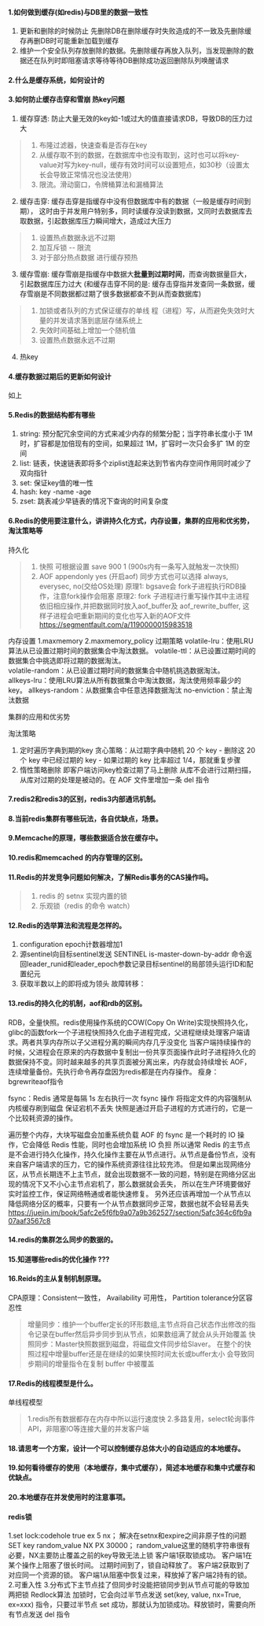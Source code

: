 
#### 1.如何做到缓存(如redis)与DB里的数据一致性  
1. 更新和删除的时候防止 先删除DB在删除缓存时失败造成的不一致及先删除缓存再删DB时可能重新加载到缓存
2. 维护一个安全队列存放删除的数据。先删除缓存再放入队列，当发现删除的数据还在队列时即阻塞请求等待等待DB删除成功返回删除队列唤醒请求
  
#### 2.什么是缓存系统，如何设计的


#### 3.如何防止缓存击穿和雪崩 热key问题

1. 缓存穿透: 防止大量无效的key如-1或过大的值直接请求DB，导致DB的压力过大
> 1. 布隆过滤器，快速查看是否存在key
> 2. 从缓存取不到的数据，在数据库中也没有取到，这时也可以将key-value对写为key-null，缓存有效时间可以设置短点，如30秒（设置太长会导致正常情况也没法使用）
> 3. 限流。滑动窗口，令牌桶算法和漏桶算法

2. 缓存击穿: 缓存击穿是指缓存中没有但数据库中有的数据（一般是缓存时间到期），
这时由于并发用户特别多，同时读缓存没读到数据，又同时去数据库去取数据，引起数据库压力瞬间增大，造成过大压力
> 1. 设置热点数据永远不过期
> 2. 加互斥锁 -- 限流
> 3. 对于部分热点数据 进行缓存预热
 
3. 缓存雪崩: 缓存雪崩是指缓存中数据大**批量到过期时间**，而查询数据量巨大，引起数据库压力过大
(和缓存击穿不同的是: 缓存击穿指并发查同一条数据，缓存雪崩是不同数据都过期了很多数据都查不到从而查数据库)
> 1. 加锁或者队列的方式保证缓存的单线 程（进程）写，从而避免失效时大量的并发请求落到底层存储系统上
> 2. 失效时间基础上增加一个随机值
> 3. 设置热点数据永远不过期
         
4. 热key


#### 4.缓存数据过期后的更新如何设计
如上


#### 5.Redis的数据结构都有哪些
1. string: 预分配冗余空间的方式来减少内存的频繁分配；当字符串长度小于 1M 时，扩容都是加倍现有的空间，如果超过 1M，扩容时一次只会多扩 1M 的空间
2. list: 链表，快速链表即将多个ziplist连起来达到节省内存空间作用同时减少了双向指针
3. set: 保证key值的唯一性
4. hash: key -name -age
5. zset: 跳表减少早链表的情况下查询的时间复杂度


#### 6.Redis的使用要注意什么，讲讲持久化方式，内存设置，集群的应用和优劣势，淘汰策略等
持久化
> 1. 快照 可根据设置 save 900 1 (900s内有一条写入就触发一次快照)
> 2. AOF  appendonly yes (开启aof) 同步方式也可以选择 always, everysec, no(交给OS处理)
> 原理1: bgsave会 fork子进程执行RDB操作，注意fork操作会阻塞
> 原理2: fork 子进程进行重写操作其中主进程依旧相应操作,并把数据同时放入aof_buffer及 aof_rewrite_buffer, 这样子进程会吧重新期间的变化也写入新的AOF文件
> https://segmentfault.com/a/1190000015983518

内存设置 
    1.maxmemory
    2.maxmemory_policy 过期策略
        volatile-lru：使用LRU算法从已设置过期时间的数据集合中淘汰数据。
        volatile-ttl：从已设置过期时间的数据集合中挑选即将过期的数据淘汰。    
        volatile-random：从已设置过期时间的数据集合中随机挑选数据淘汰。   
        allkeys-lru：使用LRU算法从所有数据集合中淘汰数据，淘汰使用频率最少的key。
        allkeys-random：从数据集合中任意选择数据淘汰
        no-enviction：禁止淘汰数据
        
集群的应用和优劣势

淘汰策略
  1. 定时遍历字典到期的key
     贪心策略：从过期字典中随机 20 个 key - 删除这 20 个 key 中已经过期的 key - 如果过期的 key 比率超过 1/4，那就重复步骤
  2. 惰性策略删除 即客户端访问key检查过期了马上删除
从库不会进行过期扫描，从库对过期的处理是被动的。在 AOF 文件里增加一条 del 指令


#### 7.redis2和redis3的区别，redis3内部通讯机制。



#### 8.当前redis集群有哪些玩法，各自优缺点，场景。



#### 9.Memcache的原理，哪些数据适合放在缓存中。



#### 10.redis和memcached 的内存管理的区别。



#### 11.Redis的并发竞争问题如何解决，了解Redis事务的CAS操作吗。
> 1. redis 的 setnx 实现内置的锁
> 2. 乐观锁（redis 的命令 watch）


#### 12.Redis的选举算法和流程是怎样的。
1. configuration epoch计数器增加1
2. 源sentinel向目标sentinel发送
   SENTINEL is-master-down-by-addr <ip> <port> <current epoch> <runid>
  命令返回leader_runid和leader_epoch参数记录目标sentinel的局部领头运行ID和配置纪元
3. 获取半数以上的即将成为领头
故障转移：


#### 13.redis的持久化的机制，aof和rdb的区别。
RDB，全量快照。redis使用操作系统的COW(Copy On Write)实现快照持久化，
    glibc的函数fork一个子进程快照持久化由子进程完成，父进程继续处理客户端请求。两者共享内存所以子父进程分离的瞬间内存几乎没变化
    当客户端持续操作的时候，父进程会在原来的内存数据中复制出一份共享页面操作此时子进程持久化的数据保持不变。同时越来越多的共享页面被分离出来，内存就会持续增长
AOF，连续增量备份。先执行命令再存盘因为redis都是在内存操作。
    瘦身：bgrewriteaof指令    

fsync：Redis 通常是每隔 1s 左右执行一次 fsync 操作 将指定文件的内容强制从内核缓存刷到磁盘 保证宕机不丢失
快照是通过开启子进程的方式进行的，它是一个比较耗资源的操作。

遍历整个内存，大块写磁盘会加重系统负载
AOF 的 fsync 是一个耗时的 IO 操作，它会降低 Redis 性能，同时也会增加系统 IO 负担
所以通常 Redis 的主节点是不会进行持久化操作，持久化操作主要在从节点进行。从节点是备份节点，没有来自客户端请求的压力，它的操作系统资源往往比较充沛。
但是如果出现网络分区，从节点长期连不上主节点，就会出现数据不一致的问题，特别是在网络分区出现的情况下又不小心主节点宕机了，那么数据就会丢失，
所以在生产环境要做好实时监控工作，保证网络畅通或者能快速修复。
另外还应该再增加一个从节点以降低网络分区的概率，只要有一个从节点数据同步正常，数据也就不会轻易丢失
https://juejin.im/book/5afc2e5f6fb9a07a9b362527/section/5afc364c6fb9a07aaf3567c8

#### 14.redis的集群怎么同步的数据的。


#### 15.知道哪些redis的优化操作 ???


#### 16.Reids的主从复制机制原理。
CPA原理：Consistent一致性， Availability 可用性， Partition tolerance分区容忍性
> 增量同步：维护一个buffer定长的环形数组,主节点将自己状态作出修改的指令记录在buffer然后异步同步到从节点，如果数组满了就会从头开始覆盖
> 快照同步：Master快照数据到磁盘，将磁盘文件同步给Slaver。
        在整个的快照过程中增量buffer还是在继续的如果快照时间太长或buffer太小 会导致同步期间的增量指令在复制 buffer 中被覆盖


#### 17.Redis的线程模型是什么。
单线程模型
> 1.redis所有数据都存在内存中所以运行速度快
> 2.多路复用，select轮询事件API，非阻塞IO等连接大量的并发客户端


#### 18.请思考一个方案，设计一个可以控制缓存总体大小的自动适应的本地缓存。


#### 19.如何看待缓存的使用（本地缓存，集中式缓存），简述本地缓存和集中式缓存和优缺点。


#### 20.本地缓存在并发使用时的注意事项。


#### redis锁
  1.set lock:codehole true ex 5 nx； 解决在setnx和expire之间非原子性的问题
      SET key random_value NX PX 30000； random_value这里的随机字符串很有必要，NX主要防止覆盖之前的key导致无法上锁
      客户端1获取锁成功。
      客户端1在某个操作上阻塞了很长时间。
      过期时间到了，锁自动释放了。
      客户端2获取到了对应同一个资源的锁。
      客户端1从阻塞中恢复过来，释放掉了客户端2持有的锁。
  2.可重入性
  3.分布式下主节点挂了但同步时没能把锁同步到从节点可能的导致加两把锁 Redlock算法
    加锁时，它会向过半节点发送 set(key, value, nx=True, ex=xxx) 指令，只要过半节点 set 成功，那就认为加锁成功。释放锁时，需要向所有节点发送 del 指令